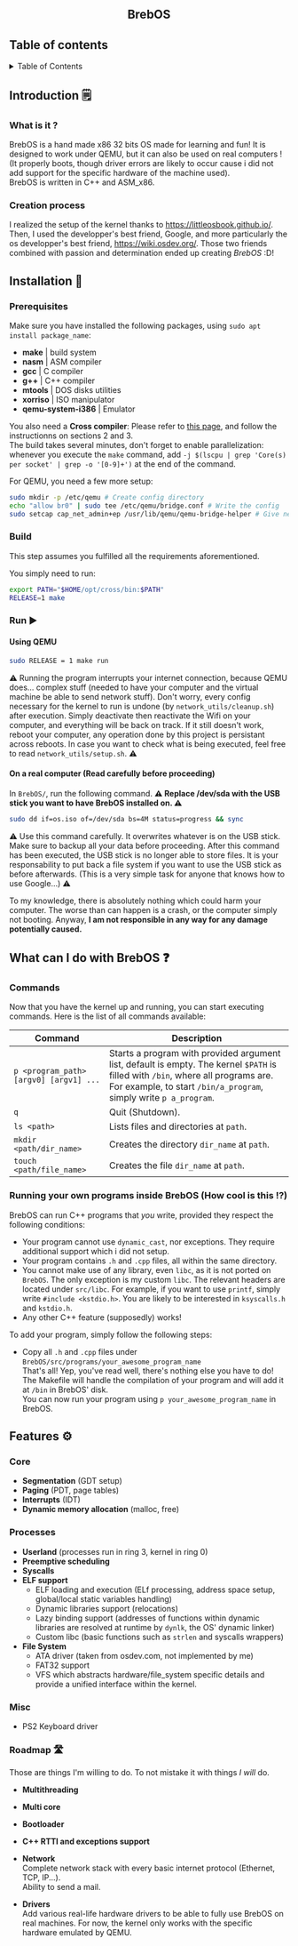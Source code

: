 <h2> <center> BrebOS </center> </h2>

## Table of contents

<details>
  <summary>Table of Contents</summary>
  <ol>
    <li>
      <a href="#introduction-🗒️">Introduction</a>
    </li>
    <li>
      <a href="#installation-🔨">Installation</a>
      <ul>
        <li><a href="#prerequisites">Prerequisites</a></li>
        <li><a href="#build">Build</a></li>
        <li><a href="#run-▶️">Run</a></li>
      </ul>
    </li>
    <li><a href="#what-can-i-do-with-brebos-❓">What can i do with BrebOS ?</a></li>
    <li><a href="#features-⚙️">Features</a></li>
    <li><a href="#roadmap-🛣️">Roadmap</a></li>

  </ol>
</details>

<!-- INTRODUCTION -->

## Introduction 🗒️

### What is it ?

BrebOS is a hand made x86 32 bits OS made for learning and fun!
It is designed to work under QEMU, but it can also be used on real computers ! (It properly boots, though driver errors
are likely to occur cause i did not add support for the specific hardware of the machine used).<br>
BrebOS is written in C++ and ASM_x86.

### Creation process

I realized the setup of the kernel thanks to https://littleosbook.github.io/. Then, I used the developper's best friend,
Google, and more
particularly the os developper's best friend, https://wiki.osdev.org/. Those two friends combined with passion and
determination ended up creating *BrebOS* :D!

## Installation 🔨

### Prerequisites

Make sure you have installed the following packages, using `sudo apt install package_name`:

- **make** | build system
- **nasm** | ASM compiler
- **gcc** | C compiler
- **g++** | C++ compiler
- **mtools** | DOS disks utilities
- **xorriso** | ISO manipulator
- **qemu-system-i386** | Emulator

You also need a **Cross compiler**: Please refer to [this page](https://wiki.osdev.org/GCC_Cross-Compiler), and follow
the instructionns on sections 2 and 3. <br>
The build takes several minutes, don't forget to enable parallelization: whenever you execute the `make` command, add
`-j $(lscpu | grep 'Core(s) per socket' | grep -o '[0-9]+')` at the end of the command.

For QEMU, you need a few more setup:

```sh
sudo mkdir -p /etc/qemu # Create config directory
echo "allow br0" | sudo tee /etc/qemu/bridge.conf # Write the config
sudo setcap cap_net_admin+ep /usr/lib/qemu/qemu-bridge-helper # Give necessary permissions to QEMU bridge helper
```

### Build

This step assumes you fulfilled all the requirements aforementioned.

You simply need to run:

```sh
export PATH="$HOME/opt/cross/bin:$PATH"
RELEASE=1 make
```

### Run ▶️

#### Using QEMU

```sh
sudo RELEASE = 1 make run
```

⚠️ Running the program interrupts your internet connection, because QEMU does... complex stuff (needed to have your
computer and the virtual machine be able to send network stuff). Don't worry, every config necessary for the kernel to
run is undone (by `network_utils/cleanup.sh`) after execution. Simply deactivate then reactivate the Wifi on your
computer, and everything will be back on track. If it still doesn't work, reboot your computer, any operation done by
this project is persistant across reboots. In case you want to check what is being executed, feel free to read
`network_utils/setup.sh`. ⚠️

#### On a real computer (Read carefully before proceeding)

In `BrebOS/`, run the following command. **⚠️ Replace /dev/sda with the USB stick you want to have BrebOS installed on.
⚠️**

```sh
sudo dd if=os.iso of=/dev/sda bs=4M status=progress && sync
```

⚠️ Use this command carefully. It overwrites whatever is on the USB stick. Make sure to backup all your data before
proceeding.
After this command has been executed, the USB stick is no longer able to store files.
It is your responsability to put back a file system if you want to use the USB stick as before afterwards. (This is a
very simple task for anyone that knows how to use Google...) ⚠️

To my knowledge, there is absolutely nothing which could harm your computer.
The worse than can happen is a crash, or the computer simply not booting. Anyway, **I am not responsible in any way for
any damage potentially caused.**

## What can I do with BrebOS ❓

### Commands

Now that you have the kernel up and running, you can start executing commands. Here is the list of all commands
available:

| Command                                | Description                                                                                                                                                                                           |
|----------------------------------------|-------------------------------------------------------------------------------------------------------------------------------------------------------------------------------------------------------|
| `p <program_path> [argv0] [argv1] ...` | Starts a program with provided argument list, default is empty. The kernel `$PATH` is filled with `/bin`, where all programs are. For example, to start `/bin/a_program`, simply write `p a_program`. |
| `q`                                    | Quit (Shutdown).                                                                                                                                                                                      |
| `ls <path>`                            | Lists files and directories at `path`.                                                                                                                                                                |
| `mkdir <path/dir_name>`                | Creates the directory `dir_name` at `path`.                                                                                                                                                           |
| `touch <path/file_name>`               | Creates the file `dir_name` at `path`.                                                                                                                                                                |

### Running your own programs inside BrebOS (How cool is this !?)

BrebOS can run C++ programs that *you* write, provided they respect the following conditions:

- Your program cannot use `dynamic_cast`, nor exceptions. They require additional support which i did not setup.
- Your program contains `.h` and `.cpp` files, all within the same directory.
- You cannot make use of any library, even `libc`, as it is not ported on `BrebOS`. The only exception is my custom
  `libc`. The relevant headers are located under
  `src/libc`. For example, if you want to use `printf`, simply write `#include <kstdio.h>`. You are likely to be
  interested in `ksyscalls.h` and `kstdio.h`.
- Any other C++ feature (supposedly) works!

To add your program, simply follow the following steps:

- Copy all `.h` and `.cpp` files under `BrebOS/src/programs/your_awesome_program_name` <br>
  That's all! Yep, you've read well, there's nothing else you have to do! The Makefile will handle the compilation of
  your program and will add it at `/bin` in BrebOS' disk. <br>
  You can now run your program using `p your_awesome_program_name` in BrebOS.

## Features ⚙️

### Core

- **Segmentation** (GDT setup)
- **Paging** (PDT, page tables)
- **Interrupts** (IDT)
- **Dynamic memory allocation** (malloc, free)

### Processes

- **Userland** (processes run in ring 3, kernel in ring 0)
- **Preemptive scheduling**
- **Syscalls**
- **ELF support**
    - ELF loading and execution (ELf processing, address space setup, global/local static variables handling)
    - Dynamic libraries support (relocations)
    - Lazy binding support (addresses of functions within dynamic libraries are resolved at runtime by `dynlk`, the OS'
      dynamic linker)
    - Custom libc (basic functions such as `strlen` and syscalls wrappers)
- **File System**
    - ATA driver (taken from osdev.com, not implemented by me)
    - FAT32 support
    - VFS which abstracts hardware/file_system specific details and provide a unified interface within the kernel.

### Misc

- PS2 Keyboard driver

### Roadmap 🛣️

Those are things I'm willing to do. To not mistake it with things *I will* do.

- **Multithreading**
- **Multi core**
- **Bootloader**
- **C++ RTTI and exceptions support**
- **Network**<br>
  Complete network stack with every basic internet protocol (Ethernet, TCP, IP...). <br>
  Ability to send a mail.

- **Drivers** <br>
  Add various real-life hardware drivers to be able to fully use BrebOS on real machines.
  For now, the kernel only works with the specific hardware emulated by QEMU.


